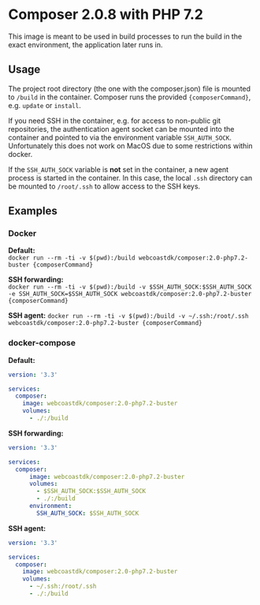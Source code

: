 # Composer 2.0.8 with PHP 7.2

This image is meant to be used in build processes to run the build in the exact environment, the application
later runs in.

## Usage
The project root directory (the one with the composer.json) file is mounted to `/build` in the container. Composer runs
the provided `{composerCommand}`, e.g. `update` or `install`.

If you need SSH in the container, e.g. for access to non-public git repositories, the authentication agent socket can be
mounted into the container and pointed to via the environment variable `SSH_AUTH_SOCK`. Unfortunately this does not work
on MacOS due to some restrictions within docker.

If the `SSH_AUTH_SOCK` variable is **not** set in the container, a new agent process is started in the container. In this
case, the local `.ssh` directory can be mounted to `/root/.ssh` to allow access to the SSH keys.

## Examples

### Docker

**Default:**  
`docker run --rm -ti -v $(pwd):/build webcoastdk/composer:2.0-php7.2-buster {composerCommand}`

**SSH forwarding:**  
`docker run --rm -ti -v $(pwd):/build -v $SSH_AUTH_SOCK:$SSH_AUTH_SOCK -e SSH_AUTH_SOCK=$SSH_AUTH_SOCK webcoastdk/composer:2.0-php7.2-buster {composerCommand}`

**SSH agent:**
`docker run --rm -ti -v $(pwd):/build -v ~/.ssh:/root/.ssh webcoastdk/composer:2.0-php7.2-buster {composerCommand}`

### docker-compose

**Default:**  
```yaml
version: '3.3'

services:
  composer:
    image: webcoastdk/composer:2.0-php7.2-buster
    volumes:
      - ./:/build
```

**SSH forwarding:**  
```yaml
version: '3.3'

services:
  composer:
      image: webcoastdk/composer:2.0-php7.2-buster
      volumes:
        - $SSH_AUTH_SOCK:$SSH_AUTH_SOCK
        - ./:/build
      environment:
        SSH_AUTH_SOCK: $SSH_AUTH_SOCK
```

**SSH agent:**  
```yaml
version: '3.3'

services:
  composer:
    image: webcoastdk/composer:2.0-php7.2-buster
    volumes:
      - ~/.ssh:/root/.ssh
      - ./:/build
```
